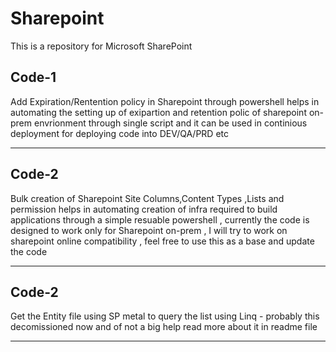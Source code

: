 # Sharepoint
This is a repository for Microsoft SharePoint

Code-1
---------------------------------------------------------------------------------------------------------------------------------------------------------------------
Add Expiration/Rentention policy in Sharepoint through powershell helps in automating the setting up of exipartion and retention polic of sharepoint on-prem envrionment through single script and it can be used in continious deployment for deploying code into DEV/QA/PRD etc 

-----------------------------------------------------------------------------------------------------------------------------------------------------------------------


Code-2
---------------------------------------------------------------------------------------------------------------------------------------------------------------------
Bulk creation of Sharepoint Site Columns,Content Types ,Lists and permission helps in automating creation of infra required to build applications through a simple resuable powershell , currently the code is designed to work only for Sharepoint on-prem , I will try to work on sharepoint online compatibility , feel free to use this as a base and update the code 

---------------------------------------------------------------------------------------------------------------------------------------------------------------------


Code-2
---------------------------------------------------------------------------------------------------------------------------------------------------------------------
Get the Entity file using SP metal to query the list using Linq - probably this decomissioned now and of not a big help
read more about it in readme file

--------------------------------------------------------------------------------------------------------------------------------------------------------------------
